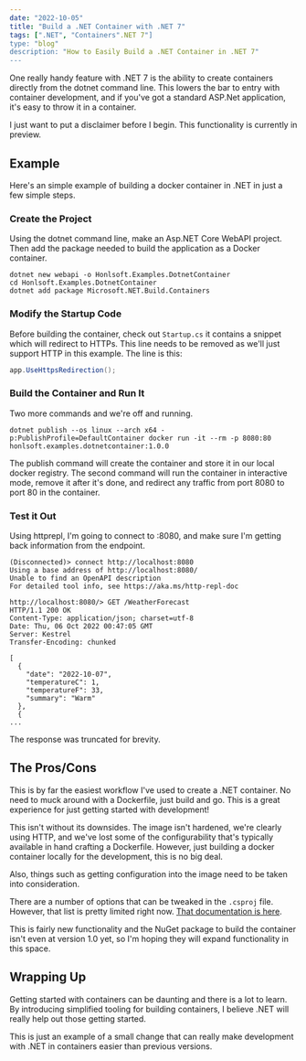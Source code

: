 ```yaml
---
date: "2022-10-05"
title: "Build a .NET Container with .NET 7"
tags: [".NET", "Containers".NET 7"]
type: "blog"
description: "How to Easily Build a .NET Container in .NET 7"
---
```


One really handy feature with .NET 7 is the ability to create containers directly from the dotnet command line.
This lowers the bar to entry with container development, and if you've got a standard ASP.Net application, it's easy to throw it in a container. 

I just want to put a disclaimer before I begin.  This functionality is currently in preview.

## Example

Here's an simple example of building a docker container in .NET in just a few simple steps.

### Create the Project

Using the dotnet command line, make an Asp.NET Core WebAPI project.
Then add the package needed to build the application as a Docker container.

```
dotnet new webapi -o Honlsoft.Examples.DotnetContainer
cd Honlsoft.Examples.DotnetContainer
dotnet add package Microsoft.NET.Build.Containers
```

### Modify the Startup Code

Before building the container, check out `Startup.cs` it contains a snippet which will redirect to HTTPs.
This line needs to be removed as we'll just support HTTP in this example.
The line is this:

```csharp
app.UseHttpsRedirection();
```

### Build the Container and Run It

Two more commands and we're off and running.

``
dotnet publish --os linux --arch x64 -p:PublishProfile=DefaultContainer
docker run -it --rm -p 8080:80 honlsoft.examples.dotnetcontainer:1.0.0
``

The publish command will create the container and store it in our local docker registry.
The second command will run the container in interactive mode, remove it after it's done, and redirect any traffic from port 8080 to port 80 in the container.

### Test it Out

Using httprepl, I'm going to connect to :8080, and make sure I'm getting back information from the endpoint.

```
(Disconnected)> connect http://localhost:8080
Using a base address of http://localhost:8080/
Unable to find an OpenAPI description
For detailed tool info, see https://aka.ms/http-repl-doc

http://localhost:8080/> GET /WeatherForecast
HTTP/1.1 200 OK
Content-Type: application/json; charset=utf-8
Date: Thu, 06 Oct 2022 00:47:05 GMT
Server: Kestrel
Transfer-Encoding: chunked

[
  {
    "date": "2022-10-07",
    "temperatureC": 1,
    "temperatureF": 33,
    "summary": "Warm"
  },
  {
...
```

The response was truncated for brevity.

## The Pros/Cons

This is by far the easiest workflow I've used to create a .NET container.
No need to muck around with a Dockerfile, just build and go.
This is a great experience for just getting started with development!

This isn't without its downsides.
The image isn't hardened, we're clearly using HTTP, and we've lost some of the configurability that's typically available in hand crafting a Dockerfile.
However, just building a docker container locally for the development, this is no big deal.

Also, things such as getting configuration into the image need to be taken into consideration.

There are a number of options that can be tweaked in the `.csproj` file.
However, that list is pretty limited right now.
[That documentation is here](https://github.com/dotnet/sdk-container-builds/blob/main/docs/ContainerCustomization.md).

This is fairly new functionality and the NuGet package to build the container isn't even at version 1.0 yet, so I'm hoping they will expand functionality in this space.

## Wrapping Up

Getting started with containers can be daunting and there is a lot to learn.
By introducing simplified tooling for building containers, I believe .NET will really help out those getting started.

This is just an example of a small change that can really make development with .NET in containers easier than previous versions.
